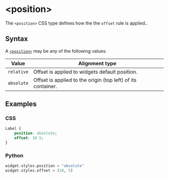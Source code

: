 # &lt;position&gt;

The `<position>` CSS type defines how the the `offset` rule is applied..


## Syntax

A [`<position>`](./position.md) may be any of the following values:

| Value      | Alignment type                                               |
| ---------- | ------------------------------------------------------------ |
| `relative` | Offset is applied to widgets default position.               |
| `absolute` | Offset is applied to the origin (top left) of its container. |

## Examples

### CSS

```css
Label {
    position: absolute;
    offset: 10 5;
}
```

### Python

```py
widget.styles.position = "absolute"
widget.styles.offset = (10, 5)
```
